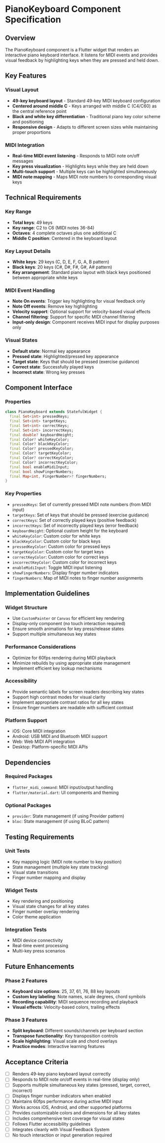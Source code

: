 # PianoKeyboard Component Specification

## Overview

The PianoKeyboard component is a Flutter widget that renders an interactive piano keyboard interface. It listens for MIDI events and provides visual feedback by highlighting keys when they are pressed and held down.

## Key Features

### Visual Layout
- **49-key keyboard layout** - Standard 49-key MIDI keyboard configuration
- **Centered around middle C** - Keys arranged with middle C (C4/C60) as the central reference point
- **Black and white key differentiation** - Traditional piano key color scheme and positioning
- **Responsive design** - Adapts to different screen sizes while maintaining proper proportions

### MIDI Integration
- **Real-time MIDI event listening** - Responds to MIDI note on/off messages
- **Key press visualization** - Highlights keys while they are held down
- **Multi-touch support** - Multiple keys can be highlighted simultaneously
- **MIDI note mapping** - Maps MIDI note numbers to corresponding visual keys

## Technical Requirements

### Key Range
- **Total keys**: 49 keys
- **Key range**: C2 to C6 (MIDI notes 36-84)
- **Octaves**: 4 complete octaves plus one additional C
- **Middle C position**: Centered in the keyboard layout

### Key Layout Details
- **White keys**: 29 keys (C, D, E, F, G, A, B pattern)
- **Black keys**: 20 keys (C#, D#, F#, G#, A# pattern)
- **Key arrangement**: Standard piano layout with black keys positioned between appropriate white keys

### MIDI Event Handling
- **Note On events**: Trigger key highlighting for visual feedback only
- **Note Off events**: Remove key highlighting
- **Velocity support**: Optional support for velocity-based visual effects
- **Channel filtering**: Support for specific MIDI channel filtering
- **Input-only design**: Component receives MIDI input for display purposes only

### Visual States
- **Default state**: Normal key appearance
- **Pressed state**: Highlighted/pressed key appearance  
- **Target state**: Keys that should be pressed (exercise guidance)
- **Correct state**: Successfully played keys
- **Incorrect state**: Wrong key presses

## Component Interface

### Properties
```dart
class PianoKeyboard extends StatefulWidget {
  final Set<int> pressedKeys;
  final Set<int> targetKeys;
  final Set<int> correctKeys;
  final Set<int> incorrectKeys;
  final double? keyboardHeight;
  final Color? whiteKeyColor;
  final Color? blackKeyColor;
  final Color? pressedKeyColor;
  final Color? targetKeyColor;
  final Color? correctKeyColor;
  final Color? incorrectKeyColor;
  final bool enableMidiInput;
  final bool showFingerNumbers;
  final Map<int, FingerNumber>? fingerNumbers;
}
```

### Key Properties
- `pressedKeys`: Set of currently pressed MIDI note numbers (from MIDI input)
- `targetKeys`: Set of keys that should be pressed (exercise guidance)
- `correctKeys`: Set of correctly played keys (positive feedback)
- `incorrectKeys`: Set of incorrectly played keys (error feedback)
- `keyboardHeight`: Optional custom height for the keyboard
- `whiteKeyColor`: Custom color for white keys
- `blackKeyColor`: Custom color for black keys  
- `pressedKeyColor`: Custom color for pressed keys
- `targetKeyColor`: Custom color for target keys
- `correctKeyColor`: Custom color for correct keys
- `incorrectKeyColor`: Custom color for incorrect keys
- `enableMidiInput`: Toggle MIDI input listening
- `showFingerNumbers`: Display finger number indicators
- `fingerNumbers`: Map of MIDI notes to finger number assignments

## Implementation Guidelines

### Widget Structure
- Use `CustomPainter` or `Canvas` for efficient key rendering
- Display-only component (no touch interaction required)
- Ensure smooth animations for key press/release states
- Support multiple simultaneous key states

### Performance Considerations
- Optimize for 60fps rendering during MIDI playback
- Minimize rebuilds by using appropriate state management
- Implement efficient key lookup mechanisms

### Accessibility
- Provide semantic labels for screen readers describing key states
- Support high contrast modes for visual clarity
- Implement appropriate contrast ratios for all key states
- Ensure finger numbers are readable with sufficient contrast

### Platform Support
- iOS: Core MIDI integration
- Android: USB MIDI and Bluetooth MIDI support
- Web: Web MIDI API integration
- Desktop: Platform-specific MIDI APIs

## Dependencies

### Required Packages
- `flutter_midi_command`: MIDI input/output handling
- `flutter/material.dart`: UI components and theming

### Optional Packages
- `provider`: State management (if using Provider pattern)
- `bloc`: State management (if using BLoC pattern)

## Testing Requirements

### Unit Tests
- Key mapping logic (MIDI note number to key position)
- State management (multiple key state tracking)
- Visual state transitions
- Finger number mapping and display

### Widget Tests  
- Key rendering and positioning
- Visual state changes for all key states
- Finger number overlay rendering
- Color theme application

### Integration Tests
- MIDI device connectivity
- Real-time event processing
- Multi-key press scenarios

## Future Enhancements

### Phase 2 Features
- **Keyboard size options**: 25, 37, 61, 76, 88 key layouts
- **Custom key labeling**: Note names, scale degrees, chord symbols
- **Recording capability**: MIDI sequence recording and playback
- **Visual effects**: Velocity-based colors, trailing effects

### Phase 3 Features
- **Split keyboard**: Different sounds/channels per keyboard section
- **Transpose functionality**: Key transposition controls
- **Scale highlighting**: Visual scale and chord overlays
- **Practice modes**: Interactive learning features

## Acceptance Criteria

- [ ] Renders 49-key piano keyboard layout correctly
- [ ] Responds to MIDI note on/off events in real-time (display only)
- [ ] Supports multiple simultaneous key states (pressed, target, correct, incorrect)
- [ ] Displays finger number indicators when enabled
- [ ] Maintains 60fps performance during active MIDI input
- [ ] Works across iOS, Android, and other supported platforms
- [ ] Provides customizable colors and dimensions for all key states
- [ ] Includes comprehensive test coverage for visual states
- [ ] Follows Flutter accessibility guidelines
- [ ] Integrates cleanly with Visual Feedback System
- [ ] No touch interaction or input generation required